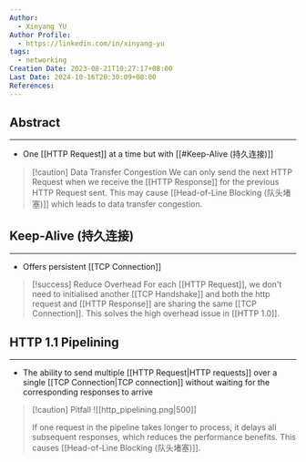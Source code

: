 ```yaml
---
Author:
  - Xinyang YU
Author Profile:
  - https://linkedin.com/in/xinyang-yu
tags:
  - networking
Creation Date: 2023-08-21T10:27:17+08:00
Last Date: 2024-10-16T20:30:09+08:00
References: 
---
```

## Abstract
---
- One [[HTTP Request]] at a time but with [[#Keep-Alive (持久连接)]]

>[!caution] Data Transfer Congestion
> We can only send the next HTTP Request when we receive the [[HTTP Response]] for the previous HTTP Request sent. This may cause [[Head-of-Line Blocking (队头堵塞)]] which leads to data transfer congestion. 

## Keep-Alive (持久连接)
---
- Offers persistent [[TCP Connection]]

>[!success] Reduce Overhead
> For each [[HTTP Request]], we don't need to initialised another [[TCP Handshake]] and both the http request and [[HTTP Response]] are sharing the same [[TCP Connection]]. This solves the high overhead issue in [[HTTP 1.0]].

## HTTP 1.1 Pipelining
---
- The ability to send multiple [[HTTP Request|HTTP requests]] over a single [[TCP Connection|TCP connection]] without waiting for the corresponding responses to arrive

>[!caution] Pitfall
>  ![[http_pipelining.png|500]]
>  
> If one request in the pipeline takes longer to process, it delays all subsequent responses, which reduces the performance benefits. This causes [[Head-of-Line Blocking (队头堵塞)]].



